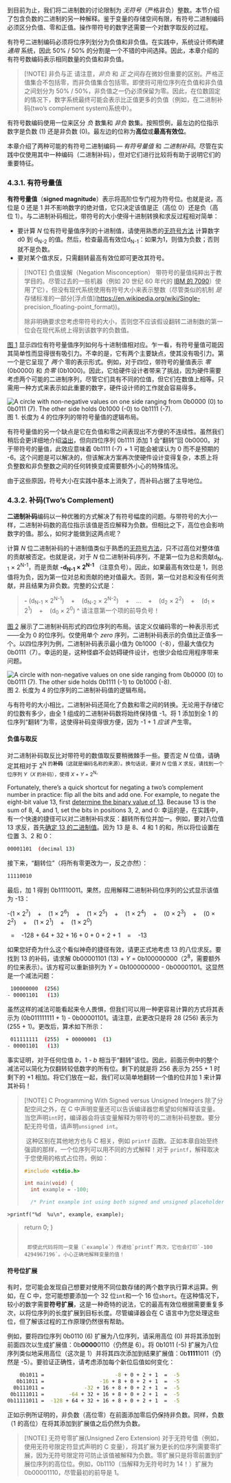 
到目前为止，我们将二进制数的讨论限制为 _无符号_（严格非负）整数。本节介绍了包含负数的二进制的另一种解释。鉴于变量的存储空间有限，有符号二进制编码必须区分负值、零和正值。操作带符号的数字还需要一个对数字取反的过程。

有符号二进制编码必须将位序列划分为负值和非负值。在实践中，系统设计师构建 _通用_ 系统，因此 50% / 50% 的分割是一个不错的中间选择。因此，本章介绍的有符号数编码表示相同数量的负值和非负值。

> [!NOTE] 非负与正
> 请注意，_非负_ 和 _正_ 之间存在微妙但重要的区别。严格正值集合不包括零，而非负值集合包括零。即使将可用位序列在负值和非负值之间划分为 50% / 50%，非负值之一仍必须保留为零。因此，在位数固定的情况下，数字系统最终可能会表示比正值更多的负值（例如，在二进制补码(two’s complement system)系统中）。

有符号数编码使用一位来区分 _负_ 数集和 _非负_ 数集。按照惯例，最左边的位指示数字是负数 (1) 还是非负数 (0)。最左边的位称为**高位**或**最高有效位**。

本章介绍了两种可能的有符号二进制编码 — _有符号量值_ 和 _二进制补码_。尽管在实践中仅使用其中一种编码（二进制补码），但对它们进行比较将有助于说明它们的重要特征。

### 4.3.1. 有符号量值

**有符号量值**（**signed magnitude**）表示将高阶位专门视为符号位。也就是说，高位是 0 还是 1 并不影响数字的绝对值，它只决定该值是正（高位 0）还是负（高位 1）。与二进制补码相比，带符号的大小使得十进制转换和求反过程相对简单：

- 要计算 _N_ 位有符号量值序列的十进制值，请使用熟悉的[无符号方法](https://diveintosystems.org/book/C4-Binary/bases.html#_unsigned_binary_numbers) 计算数字 d0 到 d<sub>N-2</sub> 的值。然后，检查最高有效位d<sub>N-1</sub>：如果为1，则值为负数；否则就不是负数。
- 要对某个值求反，只需翻转最高有效位即可更改其符号。


> [!NOTE] 负值误解（Negation Misconception）
> 带符号的量值纯粹出于教学目的。尽管过去的一些机器（例如 20 世纪 60 年代的 [IBM 的 7090](https://en.wikipedia.org/wiki/IBM_7090)）使用了它），但没有现代系统使用有符号大小来表示整数（尽管类似的机制 _是_ 存储标准的一部分[浮点值](https://en.wikipedia.org/wiki/Single- precision_floating-point_format))。
> 
> 除非明确要求您考虑带符号的大小，否则您不应该假设翻转二进制数的第一位会在现代系统上得到该数字的负数值。

[图 1](https://diveintosystems.org/book/C4-Binary/signed.html#FigSignedMagnitude) 显示四位有符号量值序列如何与十进制值相对应。乍一看，有符号量值可能因其简单性而显得很有吸引力。不幸的是，它有两个主要缺点，使其没有吸引力。第一个是它呈现了 _两个_ 零的表示形式。例如，对于四位，带符号的量值表示 _零_ (0b0000) 和 _负零_ (0b1000)。因此，它给硬件设计者带来了挑战，因为硬件需要考虑两个可能的二进制序列，尽管它们具有不同的位值，但它们在数值上相等。只需用一种方式来表示如此重要的数字，硬件设计师的工作就会容易得多。

![A circle with non-negative values on one side ranging from 0b0000 (0) to 0b0111 (7).  The other side holds 0b1000 (-0) to 0b1111 (-7).](https://diveintosystems.org/book/C4-Binary/_images/SignedMagnitude.png)
图 1. 长度为 4 的位序列的带符号量值的逻辑布局。

有符号量值的另一个缺点是它在负值和零之间表现出不方便的不连续性。虽然我们稍后会更详细地介绍[溢出](https://diveintosystems.org/book/C4-Binary/overflow.html#_integer_overflow)，但向四位序列 0b1111 添加 1 会“翻转”回 0b0000。对于带符号的量值，此效应意味着 0b1111 (-7) + 1 可能会被误认为 0 而不是预期的 -6。这个问题是可以解决的，但该解决方案再次使硬件设计变得复杂，本质上将负整数和非负整数之间的任何转换变成需要额外小心的特殊情况。

由于这些原因，符号大小在实践中基本上消失了，而补码占据了主导地位。

### 4.3.2. 补码(Two’s Complement)

**二进制补码**编码以一种优雅的方式解决了有符号幅度的问题。与带符号的大小一样，二进制补码数的高位指示该值是否应解释为负数。但相比之下，高位也会影响数字的值。那么，如何才能做到这两点呢？

计算 _N_ 位二进制补码的十进制值类似于熟悉的[无符号方法](https://diveintosystems.org/book/C4-Binary/bases.html#_unsigned_binary_numbers)，只不过高位对整体值的贡献被否定。也就是说，对于 _N_ 位二进制补码序列，不是第一位为总和贡献d<sub>N-1</sub> × 2<sup>N-1</sup>，而是贡献 **-d<sub>N-1</sub> × 2<sup>N-1</sup>** （注意负号）。因此，如果最高有效位是 1，则总值将为负，因为第一位对总和贡献的绝对值最大。否则，第一位对总和没有任何贡献，并且结果为非负数。完整的公式是：

> **-** (d<sub>N-1</sub> × 2<sup>N-1</sup>)    +    (d<sub>N-2</sub> × 2<sup>N-2</sup>)    +    …​    +    (d<sub>2</sub> × 2<sup>2</sup>)    +    (d<sub>1</sub> × 2<sup>1</sup>)    +    (d<sub>0</sub> × 2<sup>0</sup>)
> ^ 请注意第一个项的前导负号！

[图 2](https://diveintosystems.org/book/C4-Binary/signed.html#FigTwosComplement) 展示了二进制补码形式的四位序列的布局。该定义仅编码零的一种表示形式——全为 0 的位序列。仅使用单个 _zero_ 序列，二进制补码表示的负值比正值多一个。以四位序列为例，二进制补码表示最小值为 0b1000（-8），但最大值仅为 0b0111（7）。幸运的是，这种怪癖不会妨碍硬件设计，也很少会给应用程序带来问题。

![A circle with non-negative values on one side ranging from 0b0000 (0) to 0b0111 (7).  The other side holds 0b1111 (-1) to 0b1000 (-8).](https://diveintosystems.org/book/C4-Binary/_images/TwosComplement.png)
图 2. 长度为 4 的位序列的二进制补码值的逻辑布局。

与有符号的大小相比，二进制补码还简化了负数和零之间的转换。无论用于存储它的位数有多少，由全 1 组成的二进制补码数将始终保持值 -1。将 1 添加到全 1 的位序列“翻转”为零，这使得补码变得很方便，因为 -1 + 1 _应该_ 产生零。
#### 负值与取反

对二进制补码取反比对带符号的数值取反要稍微棘手一些。要否定 _N_ 位值，请确定其相对于 2<sup>N</sub> 的**补码**（这就是编码名称的来源）。换句话说，要对 _N_ 位值 _X_ 求反，请找到一个位序列 _Y_（_X_ 的补码），使得 _X_ + _Y_ = 2<sup>N</sub>。

Fortunately, there’s a quick shortcut for negating a two’s complement number in practice: flip all the bits and add one. For example, to negate the eight-bit value 13, first [determine the binary value of 13](https://diveintosystems.org/book/C4-Binary/conversion.html#_converting_from_decimal). Because 13 is the sum of 8, 4, and 1, set the bits in positions 3, 2, and 0:
幸运的是，在实践中，有一个快速的捷径可以对二进制补码求反：翻转所有位并加一。例如，要对八位值 13 求反，首先[确定 13 的二进制值](https://diveintosystems.org/book/C4-Binary/conversion.html#_converting_from_decimal)。因为 13 是 8、4 和 1 的和，所以将位设置在位置 3、2 和 0：

```bash
00001101  (decimal 13)
```

接下来，“翻转位”（将所有零更改为一，反之亦然）：

```bash
11110010
```

最后，加 1 得到 0b11110011。果然，应用解释二进制补码位序列的公式显示该值为 -13：

-(1 × 2<sup>7</sup>)    +    (1 × 2<sup>6</sup>)    +    (1 × 2<sup>5</sup>)    +    (1 × 2<sup>4</sup>)    +    (0 × 2<sup>3</sup>)    +    (0 × 2<sup>2</sup>)    +    (1 × 2<sup>1</sup>)    +    (1 × 2<sup>0</sup>)

  =    -128 + 64 + 32 + 16 + 0 + 0 + 2 + 1    =    -13

如果您好奇为什么这个看似神奇的捷径有效，请更正式地考虑 13 的八位求反。要找到 13 的补码，请求解 0b00001101 (13) + _Y_ = 0b100000000（2<sup>8</sup>，需要额外的位来表示）。该方程可以重新排列为 _Y_ = 0b100000000 - 0b00001101。这显然是一个减法问题：

```bash
 100000000  (256)
- 00001101   (13)
```


虽然这样的减法可能看起来令人畏惧，但我们可以用一种更容易计算的方式将其表示为 (0b011111111 + 1) - 0b00001101。请注意，此更改只是将 28 (256) 表示为 (255 + 1)。更改后，算术如下所示：

```bash
 011111111  (255)  + 00000001  (1)
- 00001101   (13)
```

事实证明，对于任何位值 _b_，1 - _b_ 相当于“翻转”该位。因此，前面示例中的整个减法可以简化为仅翻转较低数字的所有位。剩下的就是将 256 表示为 255 + 1 时剩下的 +1 相加。将它们放在一起，我们可以简单地翻转一个值的位并加 1 来计算其补码！


> [!NOTE] C Programming With Signed versus Unsigned Integers
> 除了分配空间之外，在 C 中声明变量还可以告诉编译器您希望如何解释该变量。当您声明`int`时，编译器会将该变量解释为带符号的二进制补码整数。要分配无符号值，请声明`unsigned int`。
> 
>  这种区别在其他地方也与 C 相关，例如 `printf` 函数。正如本章自始至终强调的那样，一个位序列可以用不同的方式解释！对于 `printf`，解释取决于您使用的格式占位符。例如：
>  
>```c
>#include <stdio.h>
>
>int main(void) {
 >   int example = -100;
>
 >   /* Print example int using both signed and unsigned placeholders. */
    >printf("%d  %u\n", example, example);
>
  >  return 0;
>}
>```
>  
>  即使此代码将同一变量（`example`）传递给`printf`两次，它也会打印`-100 4294967196`。小心正确地解释变量的值！



#### 符号位扩展

有时，您可能会发现自己想要对使用不同位数存储的两个数字执行算术运算。例如，在 C 中，您可能想要添加一个 32 位`int`和一个 16 位`short`。在这种情况下，较小的数字需要**符号扩展**，这是一种奇特的说法，它的最高有效位根据需要重复多次，以将位序列的长度扩展到目标长度。尽管编译器会在 C 语言中为您处理这些位，但了解该过程的工作原理仍然很有帮助。

例如，要将四位序列 0b0110 (6) 扩展为八位序列，请采用高位 (0) 并将其添加到前面四次以生成扩展值：0b**0000**0110（仍然是 6）。将 0b1011 (-5) 扩展为八位序列类似地采用高位（这次是 1）并将其四次添加到结果扩展值：0b**1111**1011（仍然是 -5）。要验证正确性，请考虑添加每个新位后值如何变化：

```bash
    0b1011 =                       -8 + 0 + 2 + 1  =  -5
   0b11011 =                  -16 + 8 + 0 + 2 + 1  =  -5
  0b111011 =             -32 + 16 + 8 + 0 + 2 + 1  =  -5
 0b1111011 =        -64 + 32 + 16 + 8 + 0 + 2 + 1  =  -5
0b11111011 =  -128 + 64 + 32 + 16 + 8 + 0 + 2 + 1  =  -5
```

正如示例所证明的，非负数（高位零）在前面添加零后仍保持非负数。同样，负数（1 的高位）在将其添加到扩展值之后仍然为负数。


> [!NOTE] 无符号零扩展(Unsigned Zero Extension)
> 对于无符号值（例如，使用无符号限定符显式声明的 C 变量），将其扩展为更长的位序列需要零扩展，因为无符号限定符可防止该值被解释为负数。零扩展只是将零前置到扩展位序列的高位位。例如，0b1110（当解释为无符号时为 14！）扩展为 0b00001110，尽管最初的前导是 1。
